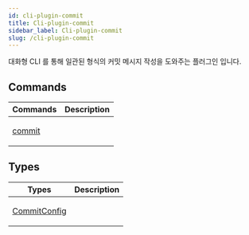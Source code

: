 ```yaml
---
id: cli-plugin-commit
title: Cli-plugin-commit
sidebar_label: Cli-plugin-commit
slug: /cli-plugin-commit
---
```


대화형 CLI 를 통해 일관된 형식의 커밋 메시지 작성을 도와주는 플러그인 입니다.

## Commands

<table>
<thead>
<tr>
<th>Commands</th>
<th>Description</th>
</tr>
</thead>
<tbody>
<tr><td>

[commit](./cli-plugin-commit.commit)

</td>

<td>

</td></tr>
</tbody>
</table>

## Types

<table>
<thead>
<tr>
<th>Types</th>
<th>Description</th>
</tr>
</thead>
<tbody>
<tr><td>

[CommitConfig](./cli-plugin-commit.commitconfig)

</td>

<td>

</td></tr>
</tbody>
</table>
